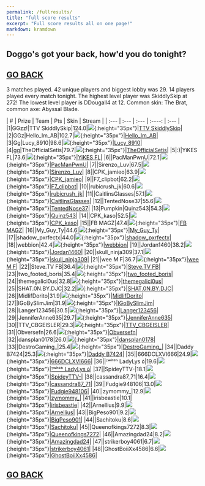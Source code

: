 ```yaml
---
permalink: /fullresults/
title: "full score results"
excerpt: "Full score results all on one page!"
markdown: kramdown
---
```

<meta http-equiv="refresh" content="30">

## Doggo's got your back, how'd you do tonight?
## [GO BACK](https://www.kaso.gg)

3 matches played. 42 unique players and biggest lobby was 29. 14 players played every match tonight. The highest level player was SkiddlySkip at 272! The lowest level player is DDougall4 at 12. Common skin: The Brat, common axe: Abyssal Blade.

| # | Prize | Team | Pts | Skin | Stream |
| :--- | :--- | :--- | :----: | :--- |
|1|GGzz!|TTV SkiddlySkip|124.0|![](https://media.fortniteapi.io/images/a0cf0eb956aa5483a9ae4394d1157ff3/transparent.png){:height="35px"}|[TTV SkiddlySkip](https://www.twitchtv.cpk_kaso)|
|2|GGz|Hello_Im_AB|102.7|![](https://media.fortniteapi.io/images/bb74dc772b36b4ae98273a334775b6f5/transparent.png){:height="35px"}|[Hello_Im_AB](https://www.twitchtv.cpk_kaso)|
|3|Gg|Lucy_8910|98.6|![](https://media.fortniteapi.io/images/52f1f7d24620835f96dfe15fc8f5b1da/transparent.png){:height="35px"}|[Lucy_8910](https://www.twitchtv.cpk_kaso)|
|4|gg|TheOfficialSetis|79.7|![](https://media.fortniteapi.io/images/c765c24d97490acabfe948bbac2318bf/transparent.png){:height="35px"}|[TheOfficialSetis](https://www.twitchtv.cpk_kaso)|
|5|:)|YiKES FL|73.6|![](https://media.fortniteapi.io/images/8a7d59675dd875bb4c618395bdebd7e1/transparent.png){:height="35px"}|[YiKES FL](https://www.twitchtv.cpk_kaso)|
|6||PacManPwnU|72.1|![](https://media.fortniteapi.io/images/6ee43a20a84f5fffebfe008e176575a1/transparent.png){:height="35px"}|[PacManPwnU](https://www.twitchtv.cpk_kaso)|
|7||Sirenzo_Luv|67.5|![](https://media.fortniteapi.io/images/a9aef5458ece26f3e5ff0f1ebee276e9/transparent.png){:height="35px"}|[Sirenzo_Luv](https://www.twitchtv.cpk_kaso)|
|8||CPK_jamieo|63.9|![](https://media.fortniteapi.io/images/413713e-126d9c6-95f47d8-54b647d/transparent.png){:height="35px"}|[CPK_jamieo](https://www.twitchtv.cpk_kaso)|
|9||F7_clipbot|62.2|![](https://media.fortniteapi.io/images/5d6b82ff761b71350a84f2ed1fe9275f/transparent.png){:height="35px"}|[F7_clipbot](https://www.twitchtv.cpk_kaso)|
|10||rubicrush_jk|60.6|![](https://media.fortniteapi.io/images/072402071dcaac29ee547d1c40ac24b5/transparent.png){:height="35px"}|[rubicrush_jk](https://www.twitchtv.cpk_kaso)|
|11||CaitlinsGlasses|57.1|![](https://media.fortniteapi.io/images/29973af14bd85f0b3d2a7f61a091c3b2/transparent.png){:height="35px"}|[CaitlinsGlasses](https://www.twitchtv.cpk_kaso)|
|12||TentedNose37|55.6|![](https://media.fortniteapi.io/images/c56528f2fecd2ae1594af7a637e6e43c/transparent.png){:height="35px"}|[TentedNose37](https://www.twitchtv.cpk_kaso)|
|13|Pumpkin|Quinz543|54.3|![](https://media.fortniteapi.io/images/eed1dc1709f78c998adf0df066086eed/transparent.png){:height="35px"}|[Quinz543](https://www.twitchtv.cpk_kaso)|
|14||CPK_kaso|52.5|![](https://media.fortniteapi.io/images/f320a80614e848de2b2f97edb63786dd/transparent.png){:height="35px"}|[CPK_kaso](https://www.twitchtv.cpk_kaso)|
|15||FB MAGZ|47.4|![](https://media.fortniteapi.io/images/e82286f7c100af0a3c753715106f0b61/transparent.png){:height="35px"}|[FB MAGZ](https://www.twitchtv.cpk_kaso)|
|16||My_Guy_Ty|44.6|![](https://media.fortniteapi.io/images/142913526bf1b32ba9433bf5de83e010/transparent.png){:height="35px"}|[My_Guy_Ty](https://www.twitchtv.cpk_kaso)|
|17||shadow_pxrfectx|44.0|![](https://media.fortniteapi.io/images/4f9e56811743e3fca36542b1f76268cc/transparent.png){:height="35px"}|[shadow_pxrfectx](https://www.twitchtv.cpk_kaso)|
|18||webbion|42.4|![](https://media.fortniteapi.io/images/3342d8f2545e8a2fccfa64b389169d92/transparent.png){:height="35px"}|[webbion](https://www.twitchtv.cpk_kaso)|
|19||Jordan1460|38.2|![](https://media.fortniteapi.io/images/6ee43a20a84f5fffebfe008e176575a1/transparent.png){:height="35px"}|[Jordan1460](https://www.twitchtv.cpk_kaso)|
|20||skull_ninja309|37.1|![](https://media.fortniteapi.io/images/50880d15eb86d414d6752e5c1664c4a3/transparent.png){:height="35px"}|[skull_ninja309](https://www.twitchtv.cpk_kaso)|
|21||wee M F|36.7|![](https://media.fortniteapi.io/images/5c18b43c1fe1f3da387508f824dd7356/transparent.png){:height="35px"}|[wee M F](https://www.twitchtv.cpk_kaso)|
|22||Steve.TV FB|36.4|![](https://media.fortniteapi.io/images/b8cdf946a491265e134c081b96c6679b/transparent.png){:height="35px"}|[Steve.TV FB](https://www.twitchtv.cpk_kaso)|
|23||two_footed_boris|35.4|![](https://media.fortniteapi.io/images/17489d8dc4858bfe76f96537f85110ec/transparent.png){:height="35px"}|[two_footed_boris](https://www.twitchtv.cpk_kaso)|
|24||themegalici0us|32.8|![](https://media.fortniteapi.io/images/42f90dc95a07f89198fda80ed490431a/transparent.png){:height="35px"}|[themegalici0us](https://www.twitchtv.cpk_kaso)|
|25||SHAT.0N.BY.DJC|32.2|![](https://media.fortniteapi.io/images/36e2f0162b9585f3e1bf300b37990613/transparent.png){:height="35px"}|[SHAT.0N.BY.DJC](https://www.twitchtv.cpk_kaso)|
|26||MidlifDorito|31.9|![](https://media.fortniteapi.io/images/117f54c-2985b28-ee59013-a625629/transparent.png){:height="35px"}|[MidlifDorito](https://www.twitchtv.cpk_kaso)|
|27||IGoBySlimJim|31.9|![](https://media.fortniteapi.io/images/563d1ba1d0a8f2b9cf438c3c06c985d4/transparent.png){:height="35px"}|[IGoBySlimJim](https://www.twitchtv.cpk_kaso)|
|28||Langer123456|30.5|![](https://media.fortniteapi.io/images/10e7dcef7553fb871f3711d778eb1c53/transparent.png){:height="35px"}|[Langer123456](https://www.twitchtv.cpk_kaso)|
|29||JenniferAnne635|29.7|![](https://media.fortniteapi.io/images/c0b107b18754af4906abf2ca3a3c6661/transparent.png){:height="35px"}|[JenniferAnne635](https://www.twitchtv.cpk_kaso)|
|30||TTV_CBGEISLER|29.3|![](https://media.fortniteapi.io/images/50880d15eb86d414d6752e5c1664c4a3/transparent.png){:height="35px"}|[TTV_CBGEISLER](https://www.twitchtv.cpk_kaso)|
|31||Obversefn|26.6|![](https://media.fortniteapi.io/images/6ee43a20a84f5fffebfe008e176575a1/transparent.png){:height="35px"}|[Obversefn](https://www.twitchtv.cpk_kaso)|
|32||dansplan0178|26.0|![](https://media.fortniteapi.io/images/2b10bbeecf31d1ae8d83a5e0c07adef0/transparent.png){:height="35px"}|[dansplan0178](https://www.twitchtv.cpk_kaso)|
|33||DestroGaming_|25.4|![](https://media.fortniteapi.io/images/ddb5dcf96f6154a21e90c80d0661d7a4/transparent.png){:height="35px"}|[DestroGaming_](https://www.twitchtv.cpk_kaso)|
|34||Daddy B7424|25.3|![](https://media.fortniteapi.io/images/619f4a48e58a3468637f3954629430d0/transparent.png){:height="35px"}|[Daddy B7424](https://www.twitchtv.cpk_kaso)|
|35||666DCLXVI666|24.9|![](https://media.fortniteapi.io/images/4bd08e586b3b07c73d4832cd790f2243/transparent.png){:height="35px"}|[666DCLXVI666](https://www.twitchtv.cpk_kaso)|
|36||ᵀʷⁱᵗᶜʰ LadyLys ۵|19.6|![](https://media.fortniteapi.io/images/b8cdf946a491265e134c081b96c6679b/transparent.png){:height="35px"}|[ᵀʷⁱᵗᶜʰ LadyLys ۵](https://www.twitchtv.cpk_kaso)|
|37||SpideyTTV-|18.1|![](https://media.fortniteapi.io/images/d6400d2b9f845912f10d954d324e373c/transparent.png){:height="35px"}|[SpideyTTV-](https://www.twitchtv.cpk_kaso)|
|38||cassandra87_71|16.4|![](https://media.fortniteapi.io/images/eed1dc1709f78c998adf0df066086eed/transparent.png){:height="35px"}|[cassandra87_71](https://www.twitchtv.cpk_kaso)|
|39||Fudgie948106|13.0|![](https://media.fortniteapi.io/images/b5acca5f9e0460f0120be44db1bc8ae1/transparent.png){:height="35px"}|[Fudgie948106](https://www.twitchtv.cpk_kaso)|
|40||zymommy_|12.9|![](https://media.fortniteapi.io/images/eed1dc1709f78c998adf0df066086eed/transparent.png){:height="35px"}|[zymommy_](https://www.twitchtv.cpk_kaso)|
|41||irisbeastie|10.1|![](){:height="35px"}|[irisbeastie](https://www.twitchtv.cpk_kaso)|
|42||Arnellius|9.9|![](https://media.fortniteapi.io/images/db68e5bf05f7ddee4e5309aa66fad8ee/transparent.png){:height="35px"}|[Arnellius](https://www.twitchtv.cpk_kaso)|
|43||BigPeso901|9.2|![](https://media.fortniteapi.io/images/2da5bc4dc429b7784e950aa177ba9dd5/transparent.png){:height="35px"}|[BigPeso901](https://www.twitchtv.cpk_kaso)|
|44||Sachitoku|8.6|![](https://media.fortniteapi.io/images/c67c77e-0cc3dc6-380b61c-ca96bb5/transparent.png){:height="35px"}|[Sachitoku](https://www.twitchtv.cpk_kaso)|
|45||Queenofkings7272|8.3|![](https://media.fortniteapi.io/images/e4a765e43c88ebb1be3093017ead3cc8/transparent.png){:height="35px"}|[Queenofkings7272](https://www.twitchtv.cpk_kaso)|
|46||Amazingdad24|8.2|![](https://media.fortniteapi.io/images/99b226a123eeec170f244331e6f948d5/transparent.png){:height="35px"}|[Amazingdad24](https://www.twitchtv.cpk_kaso)|
|47||strikerboy4061|6.7|![](https://media.fortniteapi.io/images/c517e835900841545691004261a60eee/transparent.png){:height="35px"}|[strikerboy4061](https://www.twitchtv.cpk_kaso)|
|48||GhostBoiiXx4586|6.6|![](https://media.fortniteapi.io/images/d5150ad-b8b9bd7-06bfc3f-af952df/transparent.png){:height="35px"}|[GhostBoiiXx4586](https://www.twitchtv.cpk_kaso)|

## [GO BACK](https://www.kaso.gg)
